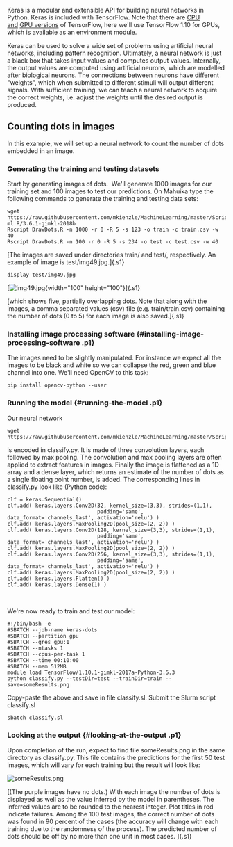 Keras is a modular and extensible API for building neural networks in
Python. Keras is included with TensorFlow. Note that there are [CPU
and](https://support.nesi.org.nz/hc/en-gb/articles/360000997675-TensorFlow-on-CPUs) [GPU
versions](https://support.nesi.org.nz/hc/en-gb/articles/360000990436-TensorFlow) of
TensorFlow, here we\'ll use TensorFlow 1.10 for GPUs, which is available
as an environment module. 

Keras can be used to solve a wide set of problems using artificial
neural networks, including pattern recognition. Ultimately, a neural
network is just a black box that takes input values and computes output
values. Internally, the output values are computed using artificial
neurons, which are modelled after biological neurons. The connections
between neurons have different \"weights\", which when submitted to
different stimuli will output different signals. With sufficient
training, we can teach a neural network to acquire the correct weights,
i.e. adjust the weights until the desired output is produced. 

Counting dots in images
-----------------------

In this example, we will set up a neural network to count the number of
dots embedded in an image.

### Generating the training and testing datasets

Start by generating images of dots.  We\'ll generate 1000 images for our
training set and 100 images to test our predictions. On Mahuika type the
following commands to generate the training and testing data sets:

    wget https://raw.githubusercontent.com/mkienzle/MachineLearning/master/Scripts/ProduceSyntheticData/DrawDots.R
    ml R/3.6.1-gimkl-2018b
    Rscript DrawDots.R -n 1000 -r 0 -R 5 -s 123 -o train -c train.csv -w 40
    Rscript DrawDots.R -n 100 -r 0 -R 5 -s 234 -o test -c test.csv -w 40

[The images are saved under directories train/ and test/, respectively.
An example of image is test/img49.jpg.]{.s1}

    display test/img49.jpg

[![img49.jpg](https://support.nesi.org.nz/hc/article_attachments/360002364835/img49.jpg){width="100"
height="100"}]{.s1}

[which shows five, partially overlapping dots. Note that along with the
images, a comma separated values (csv) file (e.g. train/train.csv)
containing the number of dots (0 to 5) for each image is also
saved.]{.s1}

### Installing image processing software {#installing-image-processing-software .p1}

The images need to be slightly manipulated. For instance we expect all
the images to be black and white so we can collapse the red, green and
blue channel into one. We\'ll need OpenCV to this task:

    pip install opencv-python --user

### Running the model {#running-the-model .p1}

Our neural network

    wget https://raw.githubusercontent.com/mkienzle/MachineLearning/master/Scripts/Conv2D/classify.py

is encoded in classify.py. It is made of three convolution layers, each
followed by max pooling. The convolution and max pooling layers are
often applied to extract features in images. Finally the image is
flattened as a 1D array and a dense layer, which returns an estimate of
the number of dots as a single floating point number, is added. The
corresponding lines in classify.py look like (Python code):

    clf = keras.Sequential()
    clf.add( keras.layers.Conv2D(32, kernel_size=(3,3), strides=(1,1),
                                 padding='same', data_format='channels_last', activation='relu') )
    clf.add( keras.layers.MaxPooling2D(pool_size=(2, 2)) )
    clf.add( keras.layers.Conv2D(128, kernel_size=(3,3), strides=(1,1),
                                 padding='same', data_format='channels_last', activation='relu') )
    clf.add( keras.layers.MaxPooling2D(pool_size=(2, 2)) )
    clf.add( keras.layers.Conv2D(256, kernel_size=(3,3), strides=(1,1),
                                 padding='same', data_format='channels_last', activation='relu') )
    clf.add( keras.layers.MaxPooling2D(pool_size=(2, 2)) )
    clf.add( keras.layers.Flatten() )
    clf.add( keras.layers.Dense(1) )

 

We\'re now ready to train and test our model:

    #!/bin/bash -e
    #SBATCH --job-name keras-dots
    #SBATCH --partition gpu
    #SBATCH --gres gpu:1
    #SBATCH --ntasks 1
    #SBATCH --cpus-per-task 1
    #SBATCH --time 00:10:00
    #SBATCH --mem 512MB
    module load TensorFlow/1.10.1-gimkl-2017a-Python-3.6.3
    python classify.py --testDir=test --trainDir=train --save=someResults.png

Copy-paste the above and save in file classify.sl. Submit the Slurm
script classify.sl

    sbatch classify.sl

### Looking at the output {#looking-at-the-output .p1}

Upon completion of the run, expect to find file someResults.png in the
same directory as classify.py. This file contains the predictions for
the first 50 test images, which will vary for each training but the
result will look like: 

![someResults.png](https://support.nesi.org.nz/hc/article_attachments/360002469116/someResults.png)

[(The purple images have no dots.) With each image the number of dots is
displayed as well as the value inferred by the model in parentheses. The
inferred values are to be rounded to the nearest integer. Plot titles in
red indicate failures. Among the 100 test images, the correct number of
dots was found in 90 percent of the cases (the accuracy will change with
each training due to the randomness of the process). The predicted
number of dots should be off by no more than one unit in most
cases. ]{.s1}

 

 

 

 
